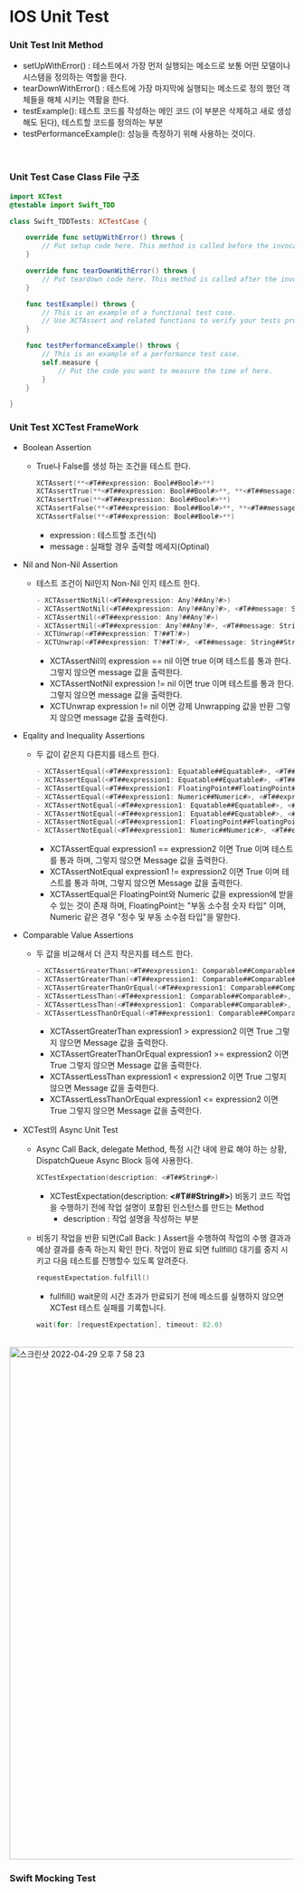 
<H1>IOS Unit Test</H1>

<h3>Unit Test Init Method</h3>

  - setUpWithError() : 테스트에서 가장 먼저 실행되는 메소드로 보통 어떤 모델이나 시스템을 정의하는 역할을 한다.
  - tearDownWithError() : 테스트에 가장 마지막에 실행되는 메소드로 정의 했던 객체들을 해체 시키는 역활을 한다.
  - testExample(): 테스트 코드를 작성하는 메인 코드 (이 부분은 삭제하고 새로 생성 해도 된다), 테스트할 코드를 정의하는 부분
  - testPerformanceExample(): 성능을 측정하기 위해 사용하는 것이다.
<br>

<h3>Unit Test Case Class File 구조</h3>

```swift
import XCTest
@testable import Swift_TDD

class Swift_TDDTests: XCTestCase {

    override func setUpWithError() throws {
        // Put setup code here. This method is called before the invocation of each test method in the class.
    }

    override func tearDownWithError() throws {
        // Put teardown code here. This method is called after the invocation of each test method in the class.
    }

    func testExample() throws {
        // This is an example of a functional test case.
        // Use XCTAssert and related functions to verify your tests produce the correct results.
    }

    func testPerformanceExample() throws {
        // This is an example of a performance test case.
        self.measure {
            // Put the code you want to measure the time of here.
        }
    }

}
```

<h3>Unit Test XCTest FrameWork</h3>

- Boolean Assertion

  - True나 False를 생성 하는 조건을 테스트 한다.

    ```swift
    XCTAssert(**<#T##expression: Bool##Bool#>**)
    XCTAssertTrue(**<#T##expression: Bool##Bool#>**, **<#T##message: String##String#>**)
    XCTAssertTrue(**<#T##expression: Bool##Bool#>**)
    XCTAssertFalse(**<#T##expression: Bool##Bool#>**, **<#T##message: String##String#>**)
    XCTAssertFalse(**<#T##expression: Bool##Bool#>**)
    ```

    - expression : 테스트할 조건(식) 
    - message : 실패할 경우 출력할 메세지(Optinal)

- Nil and Non-Nil Assertion

  - 테스트 조건이 Nil인지 Non-Nil 인지 테스트 한다.

    ```swift
    - XCTAssertNotNil(<#T##expression: Any?##Any?#>)
    - XCTAssertNotNil(<#T##expression: Any?##Any?#>, <#T##message: String##String#>)
    - XCTAssertNil(<#T##expression: Any?##Any?#>)
    - XCTAssertNil(<#T##expression: Any?##Any?#>, <#T##message: String##String#>)
    - XCTUnwrap(<#T##expression: T?##T?#>)
    - XCTUnwrap(<#T##expression: T?##T?#>, <#T##message: String##String#>)
    ```

    - XCTAssertNil의 expression == nil 이면 true 이며 테스트를 통과 한다. 그렇지 않으면 message 값을 출력한다.
    - XCTAssertNotNil expression != nil 이면 true 이며 테스트를 통과 한다. 그렇지 않으면 message 값을 출력한다.
    - XCTUnwrap expression != nil 이면 강제 Unwrapping 값을 반환 그렇지 않으면 message 값을 출력한다.

- Eqality and Inequality Assertions

  - 두 값이 같은지 다른지를 테스트 한다.

    ```swift
    - XCTAssertEqual(<#T##expression1: Equatable##Equatable#>, <#T##expression2: Equatable##Equatable#>)
    - XCTAssertEqual(<#T##expression1: Equatable##Equatable#>, <#T##expression2: Equatable##Equatable#>, <#T##message: String##String#>)
    - XCTAssertEqual(<#T##expression1: FloatingPoint##FloatingPoint#>, <#T##expression2: FloatingPoint##FloatingPoint#>, accuracy: <#T##FloatingPoint#>)
    - XCTAssertEqual(<#T##expression1: Numeric##Numeric#>, <#T##expression2: Numeric##Numeric#>, accuracy: <#T##Numeric#>)
    - XCTAssertNotEqual(<#T##expression1: Equatable##Equatable#>, <#T##expression2: Equatable##Equatable#>)
    - XCTAssertNotEqual(<#T##expression1: Equatable##Equatable#>, <#T##expression2: Equatable##Equatable#>, <#T##message: String##String#>)
    - XCTAssertNotEqual(<#T##expression1: FloatingPoint##FloatingPoint#>, <#T##expression2: FloatingPoint##FloatingPoint#>, accuracy: <#T##FloatingPoint#>)
    - XCTAssertNotEqual(<#T##expression1: Numeric##Numeric#>, <#T##expression2: Numeric##Numeric#>, accuracy: <#T##Numeric#>)
    ```

    - XCTAssertEqual expression1 == expression2 이면 True 이며 테스트를 통과 하며, 그렇지 않으면 Message 값을 출력한다.
    - XCTAssertNotEqual expression1 != expression2 이면 True 이며 테스트를 통과 하며, 그렇지 않으면 Message 값을 출력한다.
    - XCTAssertEqual은 FloatingPoint와 Numeric 값을 expression에 받을수 있는 것이 존재 하며, FloatingPoint는 "부동 소수점 숫자 타입" 이며, Numeric 같은 경우 "정수 및 부동 소수점 타입"을 말한다. 




- Comparable Value Assertions

  - 두 값을 비교해서 더 큰지 작은지를 테스트 한다.

    ```swift
    - XCTAssertGreaterThan(<#T##expression1: Comparable##Comparable#>, <#T##expression2: Comparable##Comparable#>)
    - XCTAssertGreaterThan(<#T##expression1: Comparable##Comparable#>, <#T##expression2: Comparable##Comparable#>, <#T##message: String##String#>)
    - XCTAssertGreaterThanOrEqual(<#T##expression1: Comparable##Comparable#>, <#T##expression2: Comparable##Comparable#>)
    - XCTAssertLessThan(<#T##expression1: Comparable##Comparable#>, <#T##expression2: Comparable##Comparable#>)
    - XCTAssertLessThan(<#T##expression1: Comparable##Comparable#>, <#T##expression2: Comparable##Comparable#>, <#T##message: String##String#>)
    - XCTAssertLessThanOrEqual(<#T##expression1: Comparable##Comparable#>, <#T##expression2: Comparable##Comparable#>)
    ```

    - XCTAssertGreaterThan expression1 > expression2 이면 True 그렇지 않으면 Message 값을 출력한다.
    - XCTAssertGreaterThanOrEqual expression1 >= expression2 이면 True 그렇지 않으면 Message 값을 출력한다.
    - XCTAssertLessThan expression1 < expression2 이면 True 그렇지 않으면 Message 값을 출력한다.
    - XCTAssertLessThanOrEqual expression1 <= expression2 이면 True 그렇지 않으면 Message 값을 출력한다.

  

- XCTest의 Async Unit Test

  - Async Call Back, delegate Method, 특정 시간 내에 완료 해야 하는 상황, DispatchQueue Async Block 등에 사용한다.	

    ```swift
    XCTestExpectation(description: <#T##String#>)
    ```

    - XCTestExpectation(description: **<#T##String#>**) 비동기 코드 작업을 수행하기 전에 작업 설명이 포함된 인스턴스를 만드는 Method
      - description : 작업 설명을 작성하는 부분

  - 비동기 작업을 반환 되면(Call Back: ) Assert을 수행하여 작업의 수행 결과과 예상 결과를 충족 하는지 확인 한다. 작업이 완료 되면 fullfill() 대기를 중지 시키고 다음 테스트를 진행할수 있도록 알려준다.

    ```swift
    requestExpectation.fulfill()
    ```

    - fullfill() wait문의 시간 초과가 만료되기 전에 메소드를 실행하지 않으면 XCTest 테스트 실패를 기록합니다.

    ```swift
    wait(for: [requestExpectation], timeout: 82.0)
    ```

<br>


<img width="905" alt="스크린샷 2022-04-29 오후 7 58 23" src="https://user-images.githubusercontent.com/23008224/165932128-38c341f6-b3df-45ef-8232-a3b0687ddc35.png">

<br>

<h3>Swift Mocking Test</h3>



